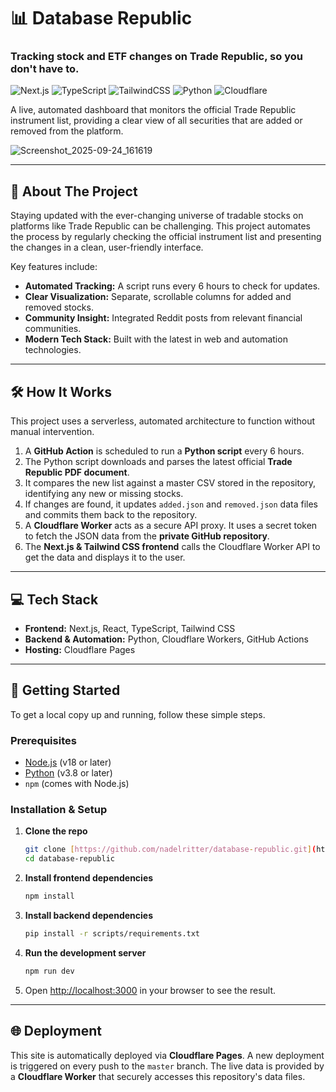 # 📊 Database Republic

### Tracking stock and ETF changes on Trade Republic, so you don't have to.

![Next.js](https://img.shields.io/badge/next.js-000000?style=for-the-badge&logo=nextdotjs&logoColor=white)
![TypeScript](https://img.shields.io/badge/typescript-%23007ACC.svg?style=for-the-badge&logo=typescript&logoColor=white)
![TailwindCSS](https://img.shields.io/badge/tailwindcss-%2338B2AC.svg?style=for-the-badge&logo=tailwind-css&logoColor=white)
![Python](https://img.shields.io/badge/python-3670A0?style=for-the-badge&logo=python&logoColor=ffdd54)
![Cloudflare](https://img.shields.io/badge/Cloudflare-F38020?style=for-the-badge&logo=Cloudflare&logoColor=white)

A live, automated dashboard that monitors the official Trade Republic instrument list, providing a clear view of all securities that are added or removed from the platform.


![Screenshot_2025-09-24_161619](https://github.com/user-attachments/assets/364fc0e7-1a6e-4608-969c-91905e10c7b2)


---

## 🚀 About The Project

Staying updated with the ever-changing universe of tradable stocks on platforms like Trade Republic can be challenging. This project automates the process by regularly checking the official instrument list and presenting the changes in a clean, user-friendly interface.

Key features include:
* **Automated Tracking:** A script runs every 6 hours to check for updates.
* **Clear Visualization:** Separate, scrollable columns for added and removed stocks.
* **Community Insight:** Integrated Reddit posts from relevant financial communities.
* **Modern Tech Stack:** Built with the latest in web and automation technologies.

---

## 🛠️ How It Works

This project uses a serverless, automated architecture to function without manual intervention.

1.  A **GitHub Action** is scheduled to run a **Python script** every 6 hours.
2.  The Python script downloads and parses the latest official **Trade Republic PDF document**.
3.  It compares the new list against a master CSV stored in the repository, identifying any new or missing stocks.
4.  If changes are found, it updates `added.json` and `removed.json` data files and commits them back to the repository.
5.  A **Cloudflare Worker** acts as a secure API proxy. It uses a secret token to fetch the JSON data from the **private GitHub repository**.
6.  The **Next.js & Tailwind CSS frontend** calls the Cloudflare Worker API to get the data and displays it to the user.

---

## 💻 Tech Stack

* **Frontend:** Next.js, React, TypeScript, Tailwind CSS
* **Backend & Automation:** Python, Cloudflare Workers, GitHub Actions
* **Hosting:** Cloudflare Pages

---

## 🏁 Getting Started

To get a local copy up and running, follow these simple steps.

### Prerequisites

* [Node.js](https://nodejs.org/en/) (v18 or later)
* [Python](https://www.python.org/downloads/) (v3.8 or later)
* `npm` (comes with Node.js)

### Installation & Setup

1.  **Clone the repo**
    ```sh
    git clone [https://github.com/nadelritter/database-republic.git](https://github.com/nadelritter/database-republic.git)
    cd database-republic
    ```
2.  **Install frontend dependencies**
    ```sh
    npm install
    ```
3.  **Install backend dependencies**
    ```sh
    pip install -r scripts/requirements.txt
    ```
4.  **Run the development server**
    ```sh
    npm run dev
    ```
5.  Open [http://localhost:3000](http://localhost:3000) in your browser to see the result.

---

## 🌐 Deployment

This site is automatically deployed via **Cloudflare Pages**. A new deployment is triggered on every push to the `master` branch. The live data is provided by a **Cloudflare Worker** that securely accesses this repository's data files.
